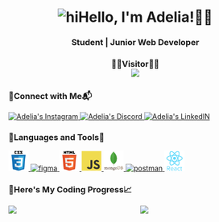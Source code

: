 <h1 align="center"><img src="https://user-images.githubusercontent.com/1303154/88677602-1635ba80-d120-11ea-84d8-d263ba5fc3c0.gif" width="28px" alt="hi">Hello, I'm Adelia!👩‍💻</h1>
<h3 align="center">Student | Junior Web Developer</h3>

<h3 align="center" > 
  👩‍💻Visitor👨‍💻<br>
  <img src="https://profile-counter.glitch.me/itsadeliasembiring/count.svg" />
</h3>
  

<h3 fontcolor="blue">🔗Connect with Me📬</h3>

<p align="left"> <a href="https://www.instagram.com/adelialistic/">
  <img alt="Adelia's Instagram" width="40" height="40" src="https://raw.githubusercontent.com/hussainweb/hussainweb/main/icons/instagram.png" />
</a>
<a href="https://discord.com/users/Adele#5179">
  <img alt="Adelia's Discord" width="40" height="40" src="https://raw.githubusercontent.com/peterthehan/peterthehan/master/assets/discord.svg" />
</a>
<a href="www.linkedin.com/in/adelia-account">
  <img alt="Adelia's LinkedIN" width="40" height="40" src="https://raw.githubusercontent.com/peterthehan/peterthehan/master/assets/linkedin.svg" />
</a></p>


<h3>🔧Languages and Tools🔧</h3>
  
<p align="left"> <a href="https://www.w3schools.com/css/" target="_blank" rel="noreferrer"> <img src="https://raw.githubusercontent.com/devicons/devicon/master/icons/css3/css3-original-wordmark.svg" alt="css3" width="40" height="40"/> </a> <a href="https://www.figma.com/" target="_blank" rel="noreferrer"> <img src="https://www.vectorlogo.zone/logos/figma/figma-icon.svg" alt="figma" width="40" height="40"/> </a> <a href="https://www.w3.org/html/" target="_blank" rel="noreferrer"> <img src="https://raw.githubusercontent.com/devicons/devicon/master/icons/html5/html5-original-wordmark.svg" alt="html5" width="40" height="40"/> </a> <a href="https://developer.mozilla.org/en-US/docs/Web/JavaScript" target="_blank" rel="noreferrer"> <img src="https://raw.githubusercontent.com/devicons/devicon/master/icons/javascript/javascript-original.svg" alt="javascript" width="40" height="40"/> </a> <a href="https://www.mongodb.com/" target="_blank" rel="noreferrer"> <img src="https://raw.githubusercontent.com/devicons/devicon/master/icons/mongodb/mongodb-original-wordmark.svg" alt="mongodb" width="40" height="40"/> </a> <a href="https://postman.com" target="_blank" rel="noreferrer"> <img src="https://www.vectorlogo.zone/logos/getpostman/getpostman-icon.svg" alt="postman" width="40" height="40"/> </a> <a href="https://reactjs.org/" target="_blank" rel="noreferrer"> <img src="https://raw.githubusercontent.com/devicons/devicon/master/icons/react/react-original-wordmark.svg" alt="react" width="40" height="40"/> </a> </p>

<h3 color=61DBFB>🎯Here's My Coding Progress📈</h3>
  
<img align="left" width="48%" src="https://github-readme-stats.vercel.app/api?username=itsadeliasembiring&show_icons=true&theme=react"/>
  
<img align="right" width="48%" src="https://github-readme-stats.vercel.app/api/top-langs/?username=itsadeliasembiring&&layout=compact&theme=react"/>
